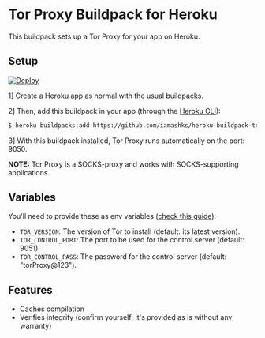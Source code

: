 # Tor Proxy Buildpack for Heroku

This buildpack sets up a Tor Proxy for your app on Heroku.

## Setup

[![Deploy](https://www.herokucdn.com/deploy/button.svg)](https://heroku.com/deploy)

1] Create a Heroku app as normal with the usual buildpacks.

2] Then, add this buildpack in your app (through the [Heroku CLI][2]):

```bash
$ heroku buildpacks:add https://github.com/iamashks/heroku-buildpack-tor-proxy.git
```

3] With this buildpack installed, Tor Proxy runs automatically on the port: 9050.

**NOTE:** Tor Proxy is a SOCKS-proxy and works with SOCKS-supporting applications.

## Variables

You'll need to provide these as env variables ([check this guide][1]):

* `TOR_VERSION`: The version of Tor to install (default: its latest version).
* `TOR_CONTROL_PORT`: The port to be used for the control server (default: 9051).
* `TOR_CONTROL_PASS`: The password for the control server (default: "torProxy@123").

## Features

* Caches compilation
* Verifies integrity (confirm yourself; it's provided as is without any warranty)

[1]: https://devcenter.heroku.com/articles/config-vars#using-the-heroku-dashboard
[2]: https://devcenter.heroku.com/articles/heroku-cli#getting-started
